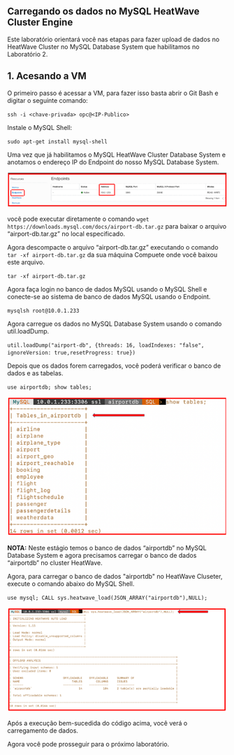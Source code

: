 ## Carregando os dados no MySQL HeatWave Cluster Engine

Este laboratório orientará você nas etapas para fazer upload de dados no HeatWave Cluster no MySQL Database System que habilitamos no Laboratório 2.

## 1. Acesando a VM

O primeiro passo é acessar a VM, para fazer isso basta abrir o Git Bash e digitar o seguinte comando:

`ssh -i <chave-privada> opc@<IP-Publico>`

Instale o MySQL Shell:

`sudo apt-get install mysql-shell`

Uma vez que já habilitamos o MySQL HeatWave Cluster Database System e anotamos o endereço IP do Endpoint do nosso MySQL Database System.

![_](./Images/IMG_001.PNG)

você pode executar diretamente o comando `wget https://downloads.mysql.com/docs/airport-db.tar.gz` para baixar o arquivo “airport-db.tar.gz” no local especificado.

Agora descompacte o arquivo “airport-db.tar.gz” executando o comando `tar -xf airport-db.tar.gz` da sua máquina Compuete onde você baixou este arquivo.

`tar -xf airport-db.tar.gz`

Agora faça login no banco de dados MySQL usando o MySQL Shell e conecte-se ao sistema de banco de dados MySQL usando o Endpoint.

`mysqlsh root@10.0.1.233`

Agora carregue os dados no MySQL Database System usando o comando util.loadDump.

`util.loadDump("airport-db", {threads: 16, loadIndexes: "false", ignoreVersion: true,resetProgress: true})`

Depois que os dados forem carregados, você poderá verificar o banco de dados e as tabelas.

`use airportdb;
show tables;`

![_](./Images/IMG_002.PNG)

**NOTA:** Neste estágio temos o banco de dados “airportdb” no MySQL Database System e agora precisamos carregar o banco de dados “airportdb” no cluster HeatWave.

Agora, para carregar o banco de dados "airportdb" no HeatWave Cluseter, execute o comando abaixo do MySQL Shell.

`use mysql;
CALL sys.heatwave_load(JSON_ARRAY("airportdb"),NULL);`

![_](./Images/IMG_003.PNG)

Após a execução bem-sucedida do código acima, você verá o carregamento de dados.

Agora você pode prosseguir para o próximo laboratório.









